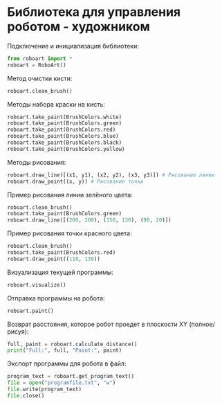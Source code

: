 # Библиотека для управления роботом - художником

Подключение и инициализация библиотеки:
```python
from roboart import *
roboart = RoboArt()
```

Метод очистки кисти:
```python
roboart.clean_brush()
```

Методы набора краски на кисть:
```python
roboart.take_paint(BrushColors.white)
roboart.take_paint(BrushColors.green)
roboart.take_paint(BrushColors.red)
roboart.take_paint(BrushColors.blue)
roboart.take_paint(BrushColors.black)
roboart.take_paint(BrushColors.yellow)
```

Методы рисования:
```python
roboart.draw_line([(x1, y1), (x2, y2), (x3, y3)]) # Рисование линии
roboart.draw_point((x, y)) # Рисование точки
```

Пример рисования линии зелёного цвета:
```python
roboart.clean_brush()
roboart.take_paint(BrushColors.green) 
roboart.draw_line([(200, 200), (150, 130), (90, 20)])
```

Пример рисования точки красного цвета:
```python
roboart.clean_brush()
roboart.take_paint(BrushColors.red) 
roboart.draw_point((110, 130))
```

Визуализация текущей программы:
```python
roboart.visualize()
```

Отправка программы на робота:
```python
roboart.paint()
```

Возврат расстояния, которое робот проедет в плоскости XY (полное/рисуя):
```python
full, paint = roboart.calculate_distance()
print("Full:", full, "Paint:", paint)
```

Экспорт программы для робота в файл:
```python
program_text = roboart.get_program_text()
file = open("programfile.txt", "w")
file.write(program_text)
file.close()
```